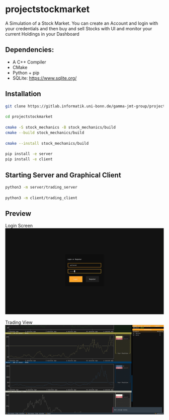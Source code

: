 # projectstockmarket
A Simulation of a Stock Market. You can create an Account and login with your credentials and then buy and sell Stocks with UI and monitor your current Holdings in your Dashboard

## Dependencies: 
- A C++ Compiler
- CMake
- Python + pip
- SQLite: https://www.sqlite.org/

## Installation
```bash
git clone https://gitlab.informatik.uni-bonn.de/gamma-jmt-group/projectstockmarket.git

cd projectstockmarket

cmake -S stock_mechanics -B stock_mechanics/build
cmake --build stock_mechanics/build

cmake --install stock_mechanics/build

pip install -e server
pip install -e client

```

## Starting Server and Graphical Client

```bash
python3 -m server/trading_server

python3 -m client/trading_client
```

## Preview

Login Screen
![Bild0](docs/pictures/picture1.png)

Trading View
![Bild1](docs/pictures/picture3.png)
